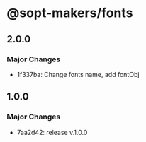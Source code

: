 # @sopt-makers/fonts

## 2.0.0

### Major Changes

- 1f337ba: Change fonts name, add fontObj

## 1.0.0

### Major Changes

- 7aa2d42: release v.1.0.0
